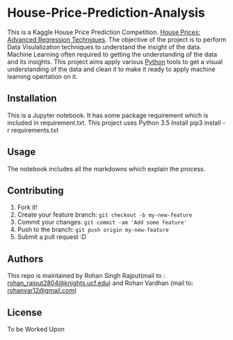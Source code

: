 
# House-Price-Prediction-Analysis

This is a Kaggle House Price Prediction Competition. [House Prices: Advanced Regression Techniques](https://www.kaggle.com/c/house-prices-advanced-regression-techniques). The objective of the project is to perform Data Visulalization techniques to understand the insight of the data. Machine Learning often required to getting the understanding of the data and its insights. This project aims apply various [Python](https://www.python.org/) tools to get a visual understanding of the data and clean it to make it ready to apply machine learning opertation on it.
## Installation
This is a Jupyter notebook. It has some package requirement which is included in requirement.txt. This project uses Python 3.5
Install pip3 install -r requirements.txt 
## Usage
The notebook includes all the markdowns which explain the process. 
## Contributing
1. Fork it!
2. Create your feature branch: `git checkout -b my-new-feature`
3. Commit your changes: `git commit -am 'Add some feature'`
4. Push to the branch: `git push origin my-new-feature`
5. Submit a pull request :D
## Authors
This repo is maintained by Rohan Singh Rajput(mail to : rohan_rajput2804@knights.ucf.edu) and Rohan Vardhan (mail to: rohanvar12@gmail.com)
## License
To be Worked Upon
